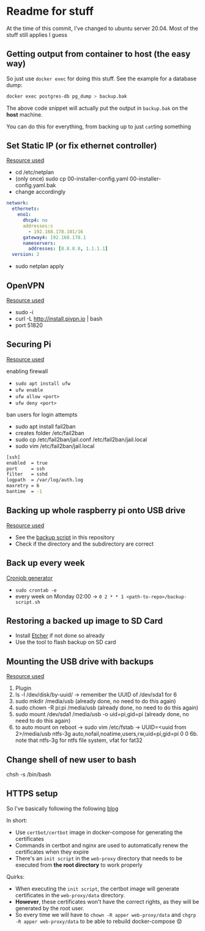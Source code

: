 # Readme for stuff

At the time of this commit, I've changed to ubuntu server 20.04. Most of the stuff still applies I guess

## Getting output from container to host (the easy way)

So just use `docker exec` for doing this stuff. See the example for a database dump:

```bash
docker exec postgres-db pg_dump > backup.bak
```

The above code snippet will actually put the output in `backup.bak` on the **host** machine.

You can do this for everything, from backing up to just `cat`ting something

## Set Static IP (or fix ethernet controller)

[Resource used](https://www.osradar.com/set-a-static-ip-address-ubuntu-20-04/)

- cd /etc/netplan
- (only once) sudo cp 00-installer-config.yaml 00-installer-config.yaml.bak
- change accordingly

```yaml
network:
  ethernets:
    eno1:
      dhcp4: no
      addresses:s
        - 192.168.178.101/16
      gateway4: 192.168.178.1
      nameservers:
        addresses: [8.8.8.8, 1.1.1.1]
  version: 2
```

- sudo netplan apply

## OpenVPN

[Resource used](https://raspberrytips.nl/pivpn-de-eenvoudige-manier-om-openvpn-te-installeren/)

- sudo -i
- curl -L http://install.pivpn.io | bash
- port 51820



## Securing Pi

[Resource used](https://www.raspberrypi.org/documentation/configuration/security.md)

enabling firewall 

- `sudo apt install ufw`
- `ufw enable`
- `ufw allow <port>`
- `ufw deny <port>`

ban users for login attempts

- sudo apt install fail2ban
- creates folder /etc/fail2ban
- sudo cp /etc/fail2ban/jail.conf /etc/fail2ban/jail.local
- sudo vim /etc/fail2ban/jail.local

```bash
[ssh]
enabled  = true
port     = ssh
filter   = sshd
logpath  = /var/log/auth.log
maxretry = 6
bantime  = -1
```

## Backing up whole raspberry pi onto USB drive

[Resource used](https://www.megaleecher.net/best_raspberry_pi_hot_backup_shell_script)

- See the [backup script](./backup-script.sh) in this repository
- Check if the directory and the subdirectory are correct

## Back up every week

[Cronjob generator](https://crontab.guru/#0_2_*_*_1)

- `sudo crontab -e`
- every week on Monday 02:00 -> `0 2 * * 1 <path-to-repo>/backup-script.sh`

## Restoring a backed up image to SD Card

- Install [Etcher](https://www.balena.io/etcher/) if not done so already
- Use the tool to flash backup on SD card

## Mounting the USB drive with backups

[Resource used](https://www.raspberrypi-spy.co.uk/2014/05/how-to-mount-a-usb-flash-disk-on-the-raspberry-pi/)

1. Plugin
2. ls -l /dev/disk/by-uuid/ -> remember the UUID of /dev/sda1 for 6
3. sudo mkdir /media/usb (already done, no need to do this again)
4. sudo chown -R pi:pi /media/usb (already done, no need to do this again)
5. sudo mount /dev/sda1 /media/usb -o uid=pi,gid=pi (already done, no need to do this again)
6. to auto mount on reboot -> sudo vim /etc/fstab -> UUID=<uuid from 2>/media/usb ntfs-3g auto,nofail,noatime,users,rw,uid=pi,gid=pi 0 0
6b. note that ntfs-3g for ntfs file system, vfat for fat32

## Change shell of new user to bash

chsh -s /bin/bash

## HTTPS setup

So I've basically following the following [blog](https://medium.com/@pentacent/nginx-and-lets-encrypt-with-docker-in-less-than-5-minutes-b4b8a60d3a71)

In short:

- Use `certbot/certbot` image in docker-compose for generating the certificates
- Commands in certbot and nginx are used to automatically renew the certificates when they expire
- There's an `init script` in the `web-proxy` directory that needs to be executed from **the root directory** to work properly

Quirks:

- When executing the `init script`, the certbot image will generate certificates in the `web-proxy/data` directory. 
- **However**, these certificates won't have the correct rights, as they will be generated by the root user.
- So every time we will have to `chown -R apper web-proxy/data` and `chgrp -R apper web-proxy/data` to be able to rebuild docker-compose 😟 
